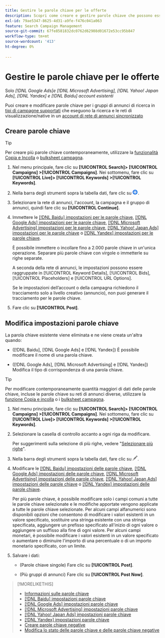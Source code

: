 ```yaml
---
title: Gestire le parole chiave per le offerte
description: Scopri come creare e gestire parole chiave che possono essere offerte per i gruppi di annunci di ricerca.
exl-id: 79ae5347-8625-4d31-a9fe-f476c041a063
feature: Search Campaign Management
source-git-commit: 67fe8581832dc0762d62908d01672e53cc95b847
workflow-type: tm+mt
source-wordcount: '413'
ht-degree: 0%

---
```


# Gestire le parole chiave per le offerte

Solo *[!DNL Google Ads]e [!DNL Microsoft Advertising], [!DNL Yahoo! Japan Ads], [!DNL Yandex] e [!DNL Baidu] account esistenti*

Puoi creare e modificare parole chiave per i gruppi di annunci di ricerca in [tipi di campagne supportati](/help/search-social-commerce/introduction/supported-inventory.md) che eseguono la ricerca e le reti di visualizzazione/native in un [account di rete di annunci sincronizzato](/help/search-social-commerce/campaign-management/accounts/ad-network-account-about.md)

## Creare parole chiave

>[!TIP]
>
>Per creare più parole chiave contemporaneamente, utilizzare la [funzionalità Copia e Incolla](/help/search-social-commerce/campaign-management/campaigns/copy-paste.md) o [bulksheet campagna](/help/search-social-commerce/campaign-management/bulksheets/bulksheet-about.md).

1. Nel menu principale, fare clic su **[!UICONTROL Search]> [!UICONTROL Campaigns] >[!UICONTROL Campaigns]**. Nei sottomenu, fare clic su **[!UICONTROL Live]> [!UICONTROL Keywords] >[!UICONTROL Keywords]**.

1. Nella barra degli strumenti sopra la tabella dati, fare clic su ![Crea](/help/search-social-commerce/assets/add.png "Crea").

1. Selezionare la rete di annunci, l&#39;account, la campagna e il gruppo di annunci, quindi fare clic su **[!UICONTROL Continue]**.

1. Immettere le [[!DNL Baidu] impostazioni per le parole chiave](keyword-settings-baidu.md), [[!DNL Google Ads] impostazioni per le parole chiave](keyword-settings-google.md), [[!DNL Microsoft Advertising] impostazioni per le parole chiave](keyword-settings-microsoft.md), [[!DNL Yahoo! Japan Ads] impostazioni per le parole chiave](keyword-settings-yahoo-japan.md) o [[!DNL Yandex] impostazioni per le parole chiave](keyword-settings-yandex.md).

   È possibile immettere o incollare fino a 2.000 parole chiave in un&#39;unica operazione. Separare più parole chiave con virgole o immetterle su righe separate.

   A seconda della rete di annunci, le impostazioni possono essere raggruppate in [!UICONTROL Keyword Details], [!UICONTROL Bids], [!UICONTROL Placeholders] e [!UICONTROL URL Options].

   Se le impostazioni dell’account o della campagna richiedono il tracciamento solo a livello creativo (annuncio), non puoi generare il tracciamento per le parole chiave.

1. Fare clic su **[!UICONTROL Post]**.

## Modifica impostazioni parole chiave

La parola chiave esistente viene eliminata e ne viene creata un&#39;altra quando:

* ([!DNL Baidu], [!DNL Google Ads] e [!DNL Yandex]) È possibile modificare il nome di una parola chiave.

* ([!DNL Google Ads], [!DNL Microsoft Advertising] e [!DNL Yandex]) Modifica il tipo di corrispondenza di una parola chiave.

>[!TIP]
>
>Per modificare contemporaneamente quantità maggiori di dati delle parole chiave, incluse le parole chiave su reti di annunci diverse, utilizzare la [funzione Copia e incolla](/help/search-social-commerce/campaign-management/campaigns/copy-paste.md) o i [bulksheet campagna](/help/search-social-commerce/campaign-management/bulksheets/bulksheet-about.md).

1. Nel menu principale, fare clic su **[!UICONTROL Search]> [!UICONTROL Campaigns] >[!UICONTROL Campaigns]**. Nei sottomenu, fare clic su **[!UICONTROL Live]> [!UICONTROL Keywords] >[!UICONTROL Keywords]**.

1. Selezionare la casella di controllo accanto a ogni riga da modificare.

   Per suggerimenti sulla selezione di più righe, vedere &quot;[Selezionare più righe](/help/search-social-commerce/common-tasks/navigation-editing-selection/multiple-rows-select.md)&quot;.

1. Nella barra degli strumenti sopra la tabella dati, fare clic su ![Modifica](/help/search-social-commerce/assets/edit.png "Modifica").

1. Modificare le [[!DNL Baidu] impostazioni delle parole chiave](keyword-settings-baidu.md), [[!DNL Google Ads] impostazioni delle parole chiave](keyword-settings-google.md), [[!DNL Microsoft Advertising] impostazioni delle parole chiave](keyword-settings-microsoft.md), [[!DNL Yahoo! Japan Ads] impostazioni delle parole chiave](keyword-settings-yahoo-japan.md) o [[!DNL Yandex] impostazioni delle parole chiave](keyword-settings-yandex.md).

   Per più parole chiave, è possibile modificare solo i campi comuni a tutte le parole chiave selezionate e le modifiche apportate vengono applicate a tutte le parole chiave selezionate. Per alcuni campi alfanumerici sono disponibili opzioni che consentono di modificare i valori esistenti in un valore specificato, sostituire una stringa esistente con una stringa specificata, aggiungere un prefisso specificato all&#39;inizio di ogni valore o aggiungere un suffisso alla fine di ogni valore. Per alcuni campi monetari, è possibile modificare i valori esistenti in un valore specificato o aumentare o diminuire l&#39;importo di una percentuale o di un importo monetario specificato, con un limite.

1. Salvare i dati:

   * (Parole chiave singole) Fare clic su **[!UICONTROL Post]**.

   * (Più gruppi di annunci) Fare clic su **[!UICONTROL Post Now]**.

>[!MORELIKETHIS]
>
>* [Informazioni sulle parole chiave](keyword-about.md)
>* [[!DNL Baidu] impostazioni parole chiave](keyword-settings-baidu.md)
>* [[!DNL Google Ads] impostazioni parole chiave](keyword-settings-google.md)
>* [[!DNL Microsoft Advertising] impostazioni parole chiave](keyword-settings-microsoft.md)
>* [[!DNL Yahoo! Japan Ads] impostazioni parole chiave](keyword-settings-yahoo-japan.md)
>* [[!DNL Yandex] impostazioni parole chiave](keyword-settings-yandex.md)
>* [Creare parole chiave negative](/help/search-social-commerce/campaign-management/campaigns/keyword-negative-create.md)
>* [Modifica lo stato delle parole chiave e delle parole chiave negative](keyword-status-edit.md)
